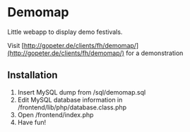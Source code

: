 # Demomap

Little webapp to display demo festivals.

Visit [http://gopeter.de/clients/fh/demomap/](http://gopeter.de/clients/fh/demomap/) for a demonstration

## Installation

1. Insert MySQL dump from /sql/demomap.sql
2. Edit MySQL database information in /frontend/lib/php/database.class.php	
3. Open /frontend/index.php
4. Have fun!